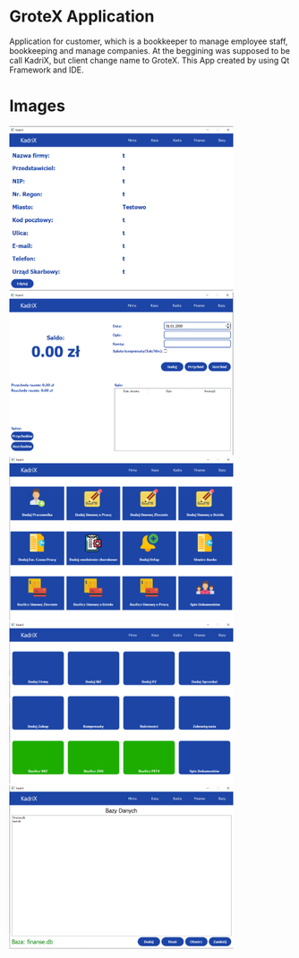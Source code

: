 # GroteX Application
Application for customer, which is a bookkeeper to manage employee staff, bookkeeping and manage companies. At the beggining was supposed to be call KadriX, but client change name to GroteX. This App created by using Qt Framework and IDE.

# Images
<img src="https://github.com/Kevvski/Grotex/blob/main/Images/1.png" width="400"><img src="https://github.com/Kevvski/Grotex/blob/main/Images/2.png" width="400">
<img src="https://github.com/Kevvski/Grotex/blob/main/Images/3.png" width="400"><img src="https://github.com/Kevvski/Grotex/blob/main/Images/4.png" width="400">
<img src="https://github.com/Kevvski/Grotex/blob/main/Images/5.png" width="400">
